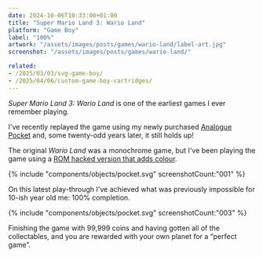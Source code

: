 ```yaml
---
date: 2024-10-06T10:33:00+01:00
title: "Super Mario Land 3: Wario Land"
platform: "Game Boy"
label: "100%"
artwork: "/assets/images/posts/games/wario-land/label-art.jpg"
screenshot: "/assets/images/posts/games/wario-land/"

related: 
- /2025/03/03/svg-game-boy/
- /2025/04/06/custom-game-boy-cartridges/
---
```


*Super Mario Land 3: Wario Land* is one of the earliest games I ever remember playing. 

I've recently replayed the game using my newly purchased [Analogue Pocket](https://www.analogue.co/pocket) and, some twenty-odd years later, it still holds up! 

The original *Wario Land* was a monochrome game, but I've been playing the game using a [ROM hacked version that adds colour](https://www.romhacking.net/hacks/6683/).

{% include "components/objects/pocket.svg" screenshotCount:"001" %}

On this latest play-through I've achieved what was previously impossible for 10-ish year old me: 100% completion. 

{% include "components/objects/pocket.svg" screenshotCount:"003" %}

Finishing the game with 99,999 coins and having gotten all of the collectables, and you are rewarded with your own planet for a “perfect game”.